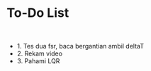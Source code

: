 # To-Do List
<br>
<ul>
  <li>1. Tes dua fsr, baca bergantian ambil deltaT</li>
  <li>2. Rekam video</li>
  <li>3. Pahami LQR</li>
</ul>
